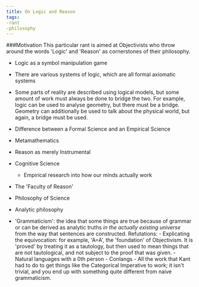```yaml
---
title: On Logic and Reason
tags:
-rant
-philosophy
---
```


###Motivation
This particular rant is aimed at Objectivists who throw around the words 'Logic' and 'Reason' as cornerstones of their philosophy.

- Logic as a symbol manipulation game
- There are various systems of logic, which are all formal axiomatic systems
- Some parts of reality are described using logical models, but some amount of work must always be done to bridge the two. For example, logic can be used to analyse geometry, but there must be a bridge. Geometry can additionally be used to talk about the physical world, but again, a bridge must be used.
- Difference between a Formal Science and an Empirical Science
- Metamathematics

- Reason as merely Instrumental
- Cognitive Science
  - Empirical research into how our minds actually work
- The 'Faculty of Reason'
- Philosophy of Science

- Analytic philosophy
- 'Grammaticism': the idea that some things are true because of grammar or can be derived as analytic truths *in the actually existing universe* from the way that sentences are constructed.
    Refutations:
      - Explicating the equivocation: for example, 'A=A', the 'foundation' of Objectivism. It is 'proved' by treating it as a tautology, but then used to mean things that are not tautological, and not subject to the proof that was given.
      - Natural languages with a 0th person
      - Conlangs
      - All the work that Kant had to do to get things like the Categorical Imperative to work; it isn't trivial, and you end up with something quite different from naive grammaticism.
